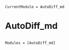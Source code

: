 ```@meta
CurrentModule = AutoDiff_md
```

# AutoDiff_md

```@index
```

```@autodocs
Modules = [AutoDiff_md]
```
